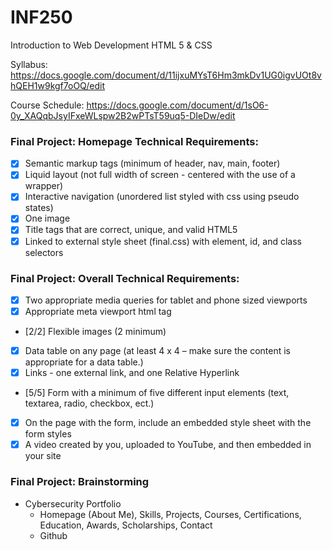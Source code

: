 # INF250
Introduction to Web Development
HTML 5 & CSS

Syllabus:
https://docs.google.com/document/d/11ijxuMYsT6Hm3mkDv1UG0igvUOt8vhQEH1w9kgf7oOQ/edit

Course Schedule:
https://docs.google.com/document/d/1sO6-0y_XAQqbJsyIFxeWLspw2B2wPTsT59uq5-DIeDw/edit

### Final Project: Homepage Technical Requirements:
 - [X] Semantic markup tags (minimum of header, nav, main, footer)
 - [X] Liquid layout (not full width of screen - centered with the use of a wrapper)
 - [X] Interactive navigation (unordered list styled with css using pseudo states)
 - [x] One image
 - [X] Title tags that are correct, unique, and valid HTML5
 - [X] Linked to external style sheet (final.css) with element, id, and class selectors

### Final Project: Overall Technical Requirements:
- [x] Two appropriate media queries for tablet and phone sized viewports
- [x] Appropriate meta viewport html tag
- [2/2] Flexible images (2 minimum)
- [x] Data table on any page (at least 4 x 4 – make sure the content is appropriate for a data table.)
- [x] Links - one external link, and one Relative Hyperlink
- [5/5] Form with a minimum of five different input elements (text, textarea, radio, checkbox, ect.)
- [x] On the page with the form, include an embedded style sheet with the form styles 
- [x] A video created by you, uploaded to YouTube, and then embedded in your site

### Final Project: Brainstorming
 - Cybersecurity Portfolio
    - Homepage (About Me), Skills, Projects, Courses, Certifications, Education, Awards, Scholarships, Contact
    - Github
